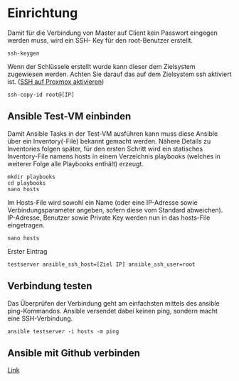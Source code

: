# Einrichtung

Damit für die Verbindung von Master auf Client kein Passwort eingegen werden muss, wird ein SSH-
Key für den root-Benutzer erstellt.

```
ssh-keygen
```
Wenn der Schlüssele erstellt wurde kann dieser dem Zielsystem zugewiesen werden. Achten Sie darauf das auf dem Zielsystem ssh aktiviert ist. ([SSH auf Proxmox aktivieren](https://github.com/guggenbergerME/linux_codes/blob/main/OS_Linux/ServerLinux/Proxmox/ssh/Readme.md))

```
ssh-copy-id root@[IP]
```

## Ansible Test-VM einbinden

Damit Ansible Tasks in der Test-VM ausführen kann muss diese Ansible über ein Inventory(-File)
bekannt gemacht werden. Nähere Details zu Inventories folgen später, für den ersten Schritt wird ein
statisches Inventory-File namens hosts in einem Verzeichnis playbooks (welches in weiterer Folge alle
Playbooks enthält) erzeugt.

```
mkdir playbooks
cd playbooks
nano hosts
```

Im Hosts-File wird sowohl ein Name (oder eine IP-Adresse sowie Verbindungsparameter angeben,
sofern diese vom Standard abweichen).
IP-Adresse, Benutzer sowie Private Key werden nun in das hosts-File eingetragen.

```
nano hosts
```
Erster Eintrag

```
testserver ansible_ssh_host=[Ziel IP] ansible_ssh_user=root
```

## Verbindung testen
Das Überprüfen der Verbindung geht am einfachsten mittels des ansible ping-Kommandos.
Ansible versendet dabei keinen ping, sondern macht eine SSH-Verbindung.

```
ansible testserver -i hosts -m ping
```

## Ansible mit Github verbinden

[Link](/Github/ssh/github_ssh.md)

